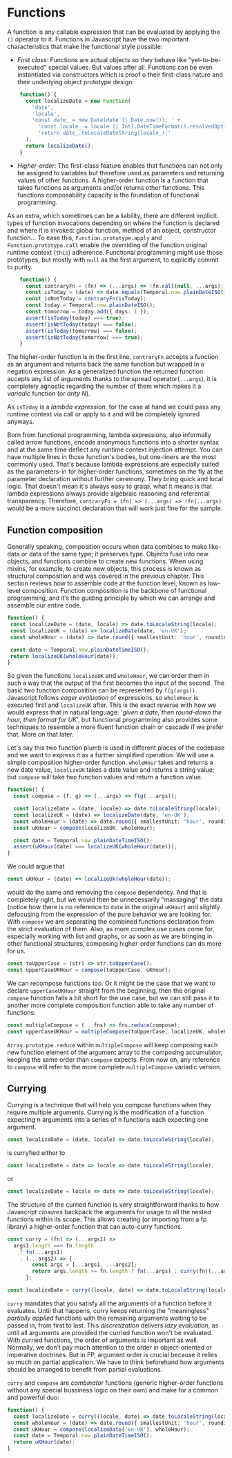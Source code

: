 # Functions
A function is any callable expression that can be evaluated by applying the `()` operator to it. Functions in Javascript have the two important characteristics that make the functional style possible:

- *First class*: Functions are actual objects so they behave like "yet-to-be-executed" special values. But values after all. Functions can be even instantiated via constructors which is proof o their first-class nature and their underlying object prototype design:
```typescript   
    function() {
      const localizeDate = new Function(
        'date',
        'locale',
        'const date_ = new Date(date || Date.now()); ' +
          'const locale_ = locale || Intl.DateTimeFormat().resolvedOptions().locale; ' +
          'return date_.toLocaleDateString(locale_);'
      );
      return localizeDate();
    }
```

- *Higher-order*: The first-class feature enables that functions can not only be assigned to variables but therefore used as parameters and returning values of other functions. A higher-order function is a function that takes functions as arguments and/or returns other functions. This functions composability capacity is the foundation of functional programming.
 
 As an extra, which sometimes can be a liability, there are different implicit types of function invocations depending on where the function is declared and where it is invoked: global function, method of an object, constructor function... To ease this, `Function.prototype.apply` and `Function.prototype.call` enable the overriding of the function original runtime context (`this`) adherence. Functional programming might use those prototypes, but mostly with `null` as the first argument, to explicitly commit to purity.
```typescript   
    function() {
      const contraryFn = (fn) => (...args) => !fn.call(null, ...args);
      const isToday = (date) => date.equals(Temporal.now.plainDateISO());
      const isNotToday = contraryFn(isToday);
      const today = Temporal.now.plainDateISO();
      const tomorrow = today.add({ days: 1 });
      assert(isToday(today) === true);
      assert(isNotToday(today) === false);
      assert(isToday(tomorrow) === false);
      assert(isNotToday(tomorrow) === true);
    }
```
The higher-order function is in the first line. `contraryFn` accepts a function as an argument and returns back the same function but wrapped in a negation expression. As a generalized function the returned function accepts any list of arguments thanks to the spread operator(`...args`), it is completely agnostic regarding the number of them which makes it a *variadic* function (or *arity N*).
 
 As `isToday` is a *lambda expression*, for the case at hand we could pass any runtime context via call or apply to it and will be completely ignored anyways. 
 
 Born from functional programming, lambda expressions, also informally called arrow functions, encode anonymous functions into a shorter syntax and at the same time deflect any runtime context injection attempt. You can have multiple lines in those function's bodies, but one-liners are the most commonly used. That's because lambda expressions are especially suited as the parameters-in for higher-order functions, sometimes on the fly at the parameter declaration without further ceremony. They bring quick and local logic. That doesn't mean it's always easy to grasp, what it means is that lambda expressions always provide algebraic reasoning and referential transparency. Therefore, `contraryFn = (fn) => (...args) => !fn(...args)` would be a more succinct declaration that will work just fine for the sample.
 
 ## Function composition
 Generally speaking, composition occurs when data combines to make like-data or data of the same type; it preserves type. Objects fuse into new objects, and functions combine to create new functions. When using mixins, for example, to create new objects, this process is known as structural composition and was covered in the previous chapter. This section reviews how to assemble code at the function level, known as low-level composition. Function composition is the backbone of functional programming, and it’s the guiding principle by which we can arrange and assemble our entire code.
 ```typescript
 function() {
  const localizeDate = (date, locale) => date.toLocaleString(locale);
  const localizeUK = (date) => localizeDate(date, 'en-UK');
  const wholeHour = (date) => date.round({ smallestUnit: 'hour', roundingMode: 'floor' });

  const date = Temporal.now.plainDateTimeISO();
  return localizeUK(wholeHour(date));
}
```
So given the functions `localizeUK` and `wholeHour`, we can order them in such a way that the output of the first becomes the input of the second. The basic two function composition can be represented by `f(g(args))`. Javascript follows *eager evaluation* of expressions, so `wholeHour` is executed first and `localizeUK` after. This is the exact reverse with how we would express that in natural language: '*given a date, then round-down the hour, then format for UK*', but functional programming also provides some techniques to resemble a more fluent function chain or cascade if we prefer that. More on that later.

Let's say this two function plumb is used in different places of the codebase and we want to express it as a further simplified operation. We will use a simple composition higher-order function. `wholeHour` takes and returns a new date value, `localizeUK` takes a date value and returns a string value; but `compose` will take two function values and return a function value.
```typescript
function() {
  const compose = (f, g) => (...args) => f(g(...args));

  const localizeDate = (date, locale) => date.toLocaleString(locale);
  const localizeUK = (date) => localizeDate(date, 'en-UK');
  const wholeHour = (date) => date.round({ smallestUnit: 'hour', roundingMode: 'floor' });
  const uKHour = compose(localizeUK, wholeHour);

  const date = Temporal.now.plainDateTimeISO();
  assert(uKHour(date) === localizeUK(wholeHour(date)));
}
```
We could argue that
```typescript   
const uKHour = (date) => localizeUk(wholeHour(date));
```
would do the same and removing the `compose` dependency. And that is completely right, but we would then be unnecessarily "massaging" the data (notice how there is no reference to `date` in the original `uKHour`) and slightly defocusing from the expression of the pure behavior we are looking for. With `compose` we are separating the combined functions declaration from the strict evaluation of them. Also, as more complex use cases come for, especially working with list and graphs, or as soon as we are bringing in other functional structures, composing higher-order functions can do more for us.
```typescript   
const toUpperCase = (str) => str.toUpperCase();
const upperCaseUKHour = compose(toUpperCase, uKHour);
```
We can recompose functions too.
Or it might be the case that we want to declare `upperCaseUKHour` straight from the beginning, then the original `compose` function falls a bit short for the use case, but we can still pass it to another more complete composition function able to take any number of functions:
```typescript   
const multipleCompose = (...fns) => fns.reduce(compose);
const upperCaseUKHour = multipleCompose(toUpperCase, localizeUK, wholeHour);
```
`Array.prototype.reduce` within `multipleCompose` will keep composing each new function element of the argument array to the composing accumulator, keeping the same order than `compose` expects.
From now on, any reference to `compose` will refer to the more complete `multipleCompose` variadic version.
## Currying
Currying is a technique that will help you compose functions when they require multiple arguments. Currying is the modification of a function expecting n arguments into a series of n functions each expecting one argument.
```typescript   
const localizeDate = (date, locale) => date.toLocaleString(locale);
``` 
is curryfied either to
```typescript   
const localizeDate = date => locale => date.toLocaleString(locale);
```
or
```typescript   
const localizeDate = locale => date => date.toLocaleString(locale);
```
The structure of the curried function is very straightforward thanks to how Javascript *closures* backpack the arguments for usage to all the nested functions within its scope. This allows creating (or importing from a fp library) a higher-order function that can auto-curry functions.
```typescript
const curry = (fn) => (...args1) =>
  args1.length === fn.length
    ? fn(...args1)
    : (...args2) => {
        const args = [...args1, ...args2];
        return args.length >= fn.length ? fn(...args) : curry(fn)(...args);
      };

const localizeDate = curry((locale, date) => date.toLocaleString(locale));
```
`curry` mandates that you satisfy all the arguments of a function before it evaluates. Until that happens, curry keeps returning the "meaningless" *partially applied* functions with the remaining arguments waiting to be passed in, from first to last. This *discretization* delivers *lazy evaluation*, as until all arguments are provided the curried function won't be evaluated. With curried functions, the order of arguments is important as well. Normally, we don’t pay much attention to the order in object-oriented or imperative doctrines. But in FP, argument order is crucial because it relies so much on partial application. We have to think beforehand how arguments should be arranged to benefit from partial evaluations.

`curry` and `compose` are *combinator* functions (generic higher-order functions without any special bussiness logic on their own) and make for a common and powerful duo:
```typescript   
function() {
  const localizeDate = curry((locale, date) => date.toLocaleString(locale));
  const wholeHour = (date) => date.round({ smallestUnit: 'hour', roundingMode: 'floor' });
  const uKHour = compose(localizeDate('en-UK'), wholeHour);
  const date = Temporal.now.plainDateTimeISO();
  return uKHour(date);
}
```
